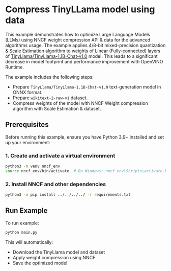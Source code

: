 # Compress TinyLLama model using data

This example demonstrates how to optimize Large Language Models (LLMs) using NNCF weight compression API & data for the advanced algorithms usage. The example applies 4/8-bit mixed-precision quantization & Scale Estimation algorithm to weights of Linear (Fully-connected) layers of [TinyLlama/TinyLlama-1.1B-Chat-v1.0](https://huggingface.co/TinyLlama/TinyLlama-1.1B-Chat-v1.0) model. This leads to a significant decrease in model footprint and performance improvement with OpenVINO Runtime.

The example includes the following steps:

- Prepare `TinyLlama/TinyLlama-1.1B-Chat-v1.0` text-generation model in ONNX format.
- Prepare `wikitext-2-raw-v1` dataset.
- Compress weights of the model with NNCF Weight compression algorithm with Scale Estimation & dataset.

## Prerequisites

Before running this example, ensure you have Python 3.9+ installed and set up your environment:

### 1. Create and activate a virtual environment

```bash
python3 -m venv nncf_env
source nncf_env/bin/activate  # On Windows: nncf_env\Scripts\activate.bat
```

### 2. Install NNCF and other dependencies

```bash
python3 -m pip install ../../../../ -r requirements.txt
```

## Run Example

To run example:

```bash
python main.py
```

This will automatically:

- Download the TinyLlama model and dataset
- Apply weight compression using NNCF
- Save the optimized model
